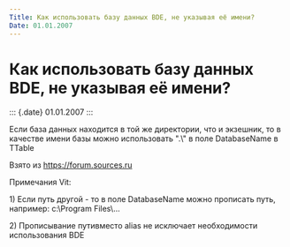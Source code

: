 ```yaml
---
Title: Как использовать базу данных BDE, не указывая её имени?
Date: 01.01.2007
---
```



Как использовать базу данных BDE, не указывая её имени?
=======================================================

::: {.date}
01.01.2007
:::

Если база данных находится в той же директории, что и экзешник, то в
качестве имени базы можно использовать ".\\" в поле DatabaseName в TTable

Взято из <https://forum.sources.ru>

Примечания Vit:

1\) Если путь другой - то в поле DatabaseName можно прописать путь,
например: c:\\Program Files\\...

2\) Прописывание путивместо alias не исключает необходимости
использования BDE
